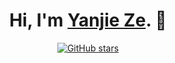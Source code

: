 <h1 align="center">Hi, I'm <a href="https://yanjieze.com">Yanjie Ze</a>. 👋 </h1>
<p align="center">
<!--   <a href="https://github.com/YanjieZe">
    <img src="https://img.shields.io/github/followers/YanjieZe?style=social" alt="GitHub followers">
  </a> -->
  <a href="https://github.com/YanjieZe">
    <img src="https://img.shields.io/badge/dynamic/json?logo=github&label=GitHub%20Stars&style=for-the-badge&query=%24.stars&url=https://api.github-star-counter.workers.dev/user/yanjieze" alt="GitHub stars">
      
  </a>




    
</p>
